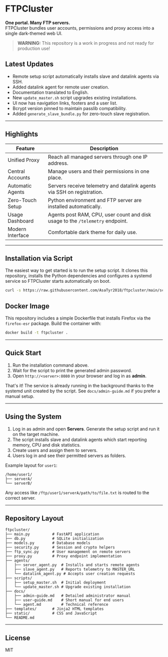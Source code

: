 # FTPCluster

**One portal. Many FTP servers.**  
FTPCluster bundles user accounts, permissions and proxy access into a single dark-themed web UI.

> **WARNING:** This repository is a work in progress and not ready for production use!

## Latest Updates
- Remote setup script automatically installs slave and datalink agents via SSH.
- Added datalink agent for remote user creation.
- Documentation translated to English.
- New `update_master.sh` script upgrades existing installations.
- UI now has navigation links, footers and a user list.
- Bcrypt version pinned to maintain passlib compatibility.
- Added `generate_slave_bundle.py` for zero-touch slave registration.

---

## Highlights

| Feature            | Description                                                           |
|--------------------|-----------------------------------------------------------------------|
| Unified Proxy      | Reach all managed servers through one IP address.                     |
| Central Accounts   | Manage users and their permissions in one place.                      |
| Automatic Agents   | Servers receive telemetry and datalink agents via SSH on registration. |
| Zero-Touch Setup   | Python environment and FTP server are installed automatically. |
| Usage Dashboard    | Agents post RAM, CPU, user count and disk usage to the `/telemetry` endpoint. |
| Modern Interface   | Comfortable dark theme for daily use.                                 |

---
## Installation via Script

The easiest way to get started is to run the setup script. It clones this
repository, installs the Python dependencies and configures a systemd service so
FTPCluster starts automatically on boot.

```bash
curl -s https://raw.githubusercontent.com/AsaTyr2018/ftpcluster/main/scripts/setup_master.sh | sudo bash
```

## Docker Image

This repository includes a simple Dockerfile that installs Firefox via the `firefox-esr` package.
Build the container with:

```bash
docker build -t ftpcluster .
```

---

## Quick Start

1. Run the installation command above.
2. Wait for the script to print the generated admin password.
3. Open `http://<server>:8080` in your browser and log in as **admin**.

That's it! The service is already running in the background thanks to the
systemd unit created by the script. See `docs/admin-guide.md` if you prefer a
manual setup.

---

## Using the System

1. Log in as admin and open **Servers**. Generate the setup script and run it on the target machine.
2. The script installs slave and datalink agents which start reporting memory, CPU and disk statistics.
3. Create users and assign them to servers.
4. Users log in and see their permitted servers as folders.

Example layout for `user1`:
```
/home/user1/
├── serverA/
└── serverB/
```
Any access like `/ftp/user1/serverA/path/to/file.txt` is routed to the correct server.

---

## Repository Layout
```text
ftpcluster/
├── main.py          # FastAPI application
├── db.py            # SQLite initialization
├── models.py        # Database models
├── security.py      # Session and crypto helpers
├── ftp_sync.py      # User management on remote servers
├── proxy.py         # Proxy endpoint implementation
├── agents/
│   ├── server_agent.py  # Installs and starts remote agents
│   ├── slave_agent.py   # Reports telemetry to MASTER_URL
│   └── datalink_agent.py # Accepts user creation requests
├── scripts/
│   ├── setup_master.sh  # Initial deployment
│   └── update_master.sh # Upgrade existing installation
├── docs/
│   ├── admin-guide.md   # Detailed administrator manual
│   ├── user-guide.md    # Short manual for end users
│   └── agent.md         # Technical reference
├── templates/       # Jinja2 HTML templates
├── static/          # CSS and JavaScript
└── README.md
```

---

## License

MIT
